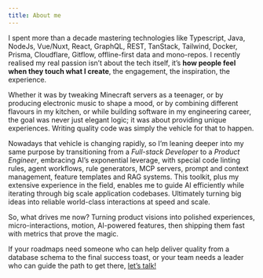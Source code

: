 ```yaml
---
title: About me
---
```

I spent more than a decade mastering technologies like Typescript, Java, NodeJs, Vue/Nuxt, React, GraphQL, REST, TanStack, Tailwind, Docker, Prisma, Cloudflare, Gitflow, offline-first data and mono-repos. I recently realised my real passion isn’t about the tech itself, it’s **how people feel when they touch what I create**, the engagement, the inspiration, the experience.

Whether it was by tweaking Minecraft servers as a teenager, or by producing electronic music to shape a mood, or by combining different flavours in my kitchen, or while building software in my engineering career, the goal was never just elegant logic; it was about providing unique experiences. Writing quality code was simply the vehicle for that to happen.

Nowadays that vehicle is changing rapidly, so I’m leaning deeper into my same purpose by transitioning from a *Full-stack Developer* to a *Product Engineer*, embracing AI’s exponential leverage, with special code linting rules, agent workflows, rule generators, MCP servers, prompt and context management, feature templates and RAG systems. This toolkit, plus my extensive experience in the field, enables me to guide AI efficiently while iterating through big scale application codebases. Ultimately turning big ideas into reliable world-class interactions at speed and scale.

So, what drives me now? Turning product visions into polished experiences, micro-interactions, motion, AI-powered features, then shipping them fast with metrics that prove the magic. 

If your roadmaps need someone who can help deliver quality from a database schema to the final success toast, or your team needs a leader who can guide the path to get there, [let’s talk!](mailto:d1urno@gmx.com "let’s talk!")
